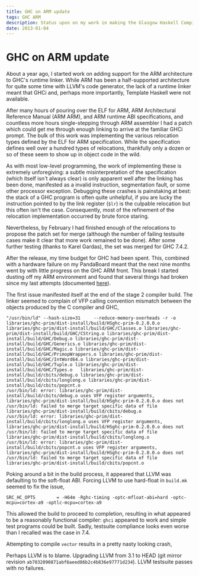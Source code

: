 ```yaml
---
title: GHC on ARM update
tags: GHC ARM
description: Status upon on my work in making the Glasgow Haskell Compiler run on the ARM architecture
date: 2013-01-04
---
```

# GHC on ARM update

About a year ago, I started work on adding support for the ARM
architecture to GHC's runtime linker. While ARM has been a half-supported
architecture for quite some time with LLVM's code generator, the lack
of a runtime linker meant that GHCi and, perhaps more importantly,
Template Haskell were not available.

After many hours of pouring over the ELF for ARM, ARM Architectural
Reference Manual (ARM ARM), and ARM runtime ABI specifications, and
countless more hours single-stepping through ARM assembler I had a
patch which could get me through enough linking to arrive at the
familiar GHCi prompt. The bulk of this work was implementing the
various relocation types defined by the ELF for ARM
specification. While the specification defines well over a hundred
types of relocations, thankfully only a dozen or so of these seem to
show up in object code in the wild.

As with most low-level programming, the work of implementing these is
extremely unforegiving: a subtle misinterpretation of the
specification (which itself isn't always clear) is only apparent well
after the linking has been done, manifested as a invalid instruction,
segmentation fault, or some other processor exception. Debugging these
crashes is painstaking at best: the stack of a GHC program is often
quite unhelpful, if you are lucky the instruction pointed to by the
link register (`$lr`) is the culpable relocation but this often isn't
the case. Consequently, most of the refinement of the relocation
implementation occurred by brute force staring.

Nevertheless, by February I had finished enough of the relocations to
propose the patch set for merge (although the number of failing
testsuite cases make it clear that more work remained to be
done). After some further testing (thanks to Karel Gardas), the set
was merged for GHC 7.4.2.

After the release, my time budget for GHC had been spent. This,
combined with a hardware failure on my PandaBoard meant that the next
nine months went by with little progress on the GHC ARM front. This
break I started dusting off my ARM environment and found that several
things had broken since my last attempts (documented
[here](/posts/ghc-llvm-arm.html)).

The first issue manifested itself at the end of the stage 2 compiler
build. The linker seemed to complain of VFP calling convention
mismatch between the objects produced by the C compiler and GHC,

    "/usr/bin/ld" --hash-size=31     --reduce-memory-overheads -r -o libraries/ghc-prim/dist-install/build/HSghc-prim-0.2.0.0.o  libraries/ghc-prim/dist-install/build/GHC/Classes.o libraries/ghc-prim/dist-install/build/GHC/CString.o libraries/ghc-prim/dist-install/build/GHC/Debug.o libraries/ghc-prim/dist-install/build/GHC/Generics.o libraries/ghc-prim/dist-install/build/GHC/Magic.o libraries/ghc-prim/dist-install/build/GHC/PrimopWrappers.o libraries/ghc-prim/dist-install/build/GHC/IntWord64.o libraries/ghc-prim/dist-install/build/GHC/Tuple.o libraries/ghc-prim/dist-install/build/GHC/Types.o   libraries/ghc-prim/dist-install/build/cbits/debug.o libraries/ghc-prim/dist-install/build/cbits/longlong.o libraries/ghc-prim/dist-install/build/cbits/popcnt.o   
    /usr/bin/ld: error: libraries/ghc-prim/dist-install/build/cbits/debug.o uses VFP register arguments, libraries/ghc-prim/dist-install/build/HSghc-prim-0.2.0.0.o does not
    /usr/bin/ld: failed to merge target specific data of file libraries/ghc-prim/dist-install/build/cbits/debug.o
    /usr/bin/ld: error: libraries/ghc-prim/dist-install/build/cbits/longlong.o uses VFP register arguments, libraries/ghc-prim/dist-install/build/HSghc-prim-0.2.0.0.o does not
    /usr/bin/ld: failed to merge target specific data of file libraries/ghc-prim/dist-install/build/cbits/longlong.o
    /usr/bin/ld: error: libraries/ghc-prim/dist-install/build/cbits/popcnt.o uses VFP register arguments, libraries/ghc-prim/dist-install/build/HSghc-prim-0.2.0.0.o does not
    /usr/bin/ld: failed to merge target specific data of file libraries/ghc-prim/dist-install/build/cbits/popcnt.o

Poking around a bit in the build process, it appeared that LLVM was
defaulting to the soft-float ABI. Forcing LLVM to use hard-float in
`build.mk` seemed to fix the issue,

    SRC_HC_OPTS        = -H64m -Rghc-timing -optc-mfloat-abi=hard -optc-mcpu=cortex-a9 -optlc-mcpu=cortex-a9

This allowed the build to proceed to completion, resulting in what
appeared to be a reasonably functional compiler: `ghci` appeared to
work and simple test programs could be built. Sadly, testsuite
compliance looks even worse than I recalled was the case in 7.4.

Attempting to compile `vector` results in a pretty nasty looking crash,


Perhaps LLVM is to blame. Upgrading LLVM from 3.1 to HEAD (git mirror
revision `ab7032090871abf6aeed86b2c4b836e97771d234`). LLVM testsuite
passes with no failures.


